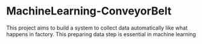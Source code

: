 # MachineLearning-ConveyorBelt
This project aims to build a system to collect data automatically like what happens in factory. This preparing data step is essential in machine learning
